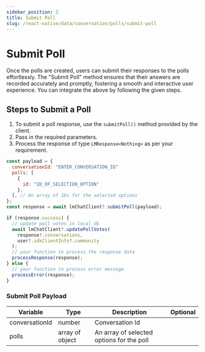```yaml
---
sidebar_position: 2
title: Submit Poll
slug: /react-native/data/conversation/polls/submit-poll
---
```


# Submit Poll

Once the polls are created, users can submit their responses to the polls effortlessly. The "Submit Poll" method ensures that their answers are recorded accurately and promptly, fostering a smooth and interactive user experience. You can integrate the above by following the given steps.

## Steps to Submit a Poll

1. To submit a poll response, use the `submitPoll()` method provided by the client.
2. Pass in the required parameters.
3. Process the response of type `LMResponse<Nothing>` as per your requirement.

```js
const payload = {
  conversationId: "ENTER_CONVERSATION_ID"
  polls: [
    {
      id: "ID_OF_SELECTION_OPTION"
    },
  ], // An array of IDs for the selected options
};
const response = await lmChatClient?.submitPoll(payload);

if (response.success) {
  // update poll votes in local db
  await lmChatClient?.updatePollVotes(
    response?.conversations,
    user?.sdkClientInfo?.community
  );
  // your function to process the response data
  processResponse(response);
} else {
  // your function to process error message
  processError(response);
}
```

### Submit Poll Payload

| Variable       | Type            | Description                               | Optional |
| -------------- | --------------- | ----------------------------------------- | -------- |
| conversationId | number          | Conversation Id                           |          |
| polls          | array of object | An array of selected options for the poll |          |
